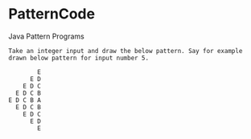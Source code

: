 # PatternCode
Java Pattern Programs


~~~
Take an integer input and draw the below pattern. Say for example drawn below pattern for input number 5.

        E
      E D
    E D C
  E D C B
E D C B A
  E D C B
    E D C
      E D
        E
~~~